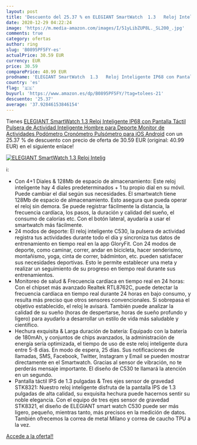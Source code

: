 ```yaml
---
layout: post
title: 'Descuento del 25.37 % en ELEGIANT SmartWatch  1.3   Reloj Intelig'
date: 2020-12-29 04:22:24
image: 'https://m.media-amazon.com/images/I/51yLibZUP8L._SL200_.jpg'
comments: true
category: ofertas
author: ring
slug: 'B0895PF5FY-es'
actualPrice: 30.59 EUR
currency: EUR
price: 30.59
comparePrice: 40.99 EUR
prodname: 'ELEGIANT SmartWatch  1.3   Reloj Inteligente IP68 con Pantalla Táctil  Pulsera de Actividad Inteligente Hombre para Deporte  Monitor de Actividades  Podómetro Cronómetro Pulsómetro para iOS Android'
country: 'es'
flag: '🇪🇸'
buyurl: 'https://www.amazon.es/dp/B0895PF5FY/?tag=tolees-21'
descuento: '25.37'
average: '37.92846153846154'
---
```


Tienes [ELEGIANT SmartWatch  1.3   Reloj Inteligente IP68 con Pantalla Táctil  Pulsera de Actividad Inteligente Hombre para Deporte  Monitor de Actividades  Podómetro Cronómetro Pulsómetro para iOS Android](https://www.amazon.es/dp/B0895PF5FY/?tag=tolees-21) con un 25.37 % de descuento con precio de oferta de 30.59 EUR (original: 40.99 EUR) en el siguiente enlace!

[![ELEGIANT SmartWatch  1.3   Reloj Intelig](https://m.media-amazon.com/images/I/51yLibZUP8L._SL200_.jpg)](https://www.amazon.es/dp/B0895PF5FY/?tag=tolees-21)

ℹ️:

- Con 4+1 Diales & 128Mb de espacio de almacenamiento: Este reloj inteligente hay 4 diales predeterminados + 1 tu propio dial en su móvil. Puede cambiar el dial según sus necesidades. El smartwatch tiene 128Mb de espacio de almacenamiento. Esto asegura que pueda operar el reloj sin demora. Se puede registrar fácilmente la distancia, la frecuencia cardíaca, los pasos, la duración y calidad del sueño, el consumo de calorías etc. Con el botón lateral, ayudaría a usar el smartwatch más fácilmente.
- 24 modos de deporte: El reloj inteligente C530, la pulsera de actividad registra tus actividades durante todo el día y sincroniza tus datos de entrenamiento en tiempo real en la app GloryFit. Con 24 modos de deporte, como caminar, correr, andar en bicicleta, hacer senderismo, montañismo, yoga, cinta de correr, bádminton, etc. pueden satisfacer sus necesidades deportivas. Esto le permite establecer una meta y realizar un seguimiento de su progreso en tiempo real durante sus entrenamientos.
- Monitoreo de salud & Frecuencia cardíaca en tiempo real en 24 horas: Con el chipset más avanzado Realtek RTL8762C, puede detectar la frecuencia cardíaca en tiempo real durante 24 horas en bajo consumo, y resulta más preciso que otros sensores convencionales. Si sobrepasa el objetivo establecido, el reloj le avisará. También puede analizar la calidad de su sueño (horas de despertarse, horas de sueño profundo y ligero) para ayudarlo a desarrollar un estilo de vida más saludable y científico.
- Hechura exquisita & Larga duración de batería: Equipado con la batería de 180mAh, y conjuntos de chips avanzados, la administración de energía sería optimizada, el tiempo de uso de este reloj inteligente dura entre 5-8 días. En modo de espera, 25 días. Sus notificaciones de llamadas, SMS, Facebook, Twitter, Instagram y Email se pueden mostrar directamente en el Smartwatch. Gracias al sensor de vibración, no te perderás mensaje importante. El diseño de C530 te llamará la atención en un segundo.
- Pantalla táctil IPS de 1.3 pulgadas & Tres ejes sensor de gravedad STK8321: Nuestro reloj inteligente disfruta de la pantalla IPS de 1.3 pulgadas de alta calidad, su exquisita hechura puede hacernos sentir su noble elegancia. Con el equipo de tres ejes sensor de gravedad STK8321, el diseño de ELEGIANT smart watch C530 puede ser más ligero, pequeño, mientras tanto, más precisos en la medición de datos. También ofrecemos la correa de metal Milano y correa de caucho TPU a la vez.

[Accede a la oferta!!](https://www.amazon.es/dp/B0895PF5FY/?tag=tolees-21)
